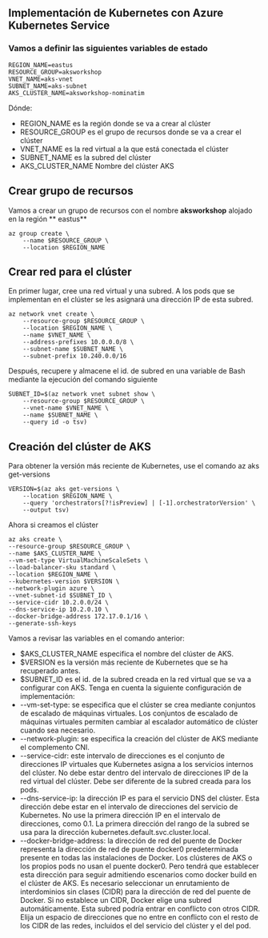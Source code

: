 ## Implementación de Kubernetes con Azure Kubernetes Service
### Vamos a definir las siguientes variables de estado
````
REGION_NAME=eastus
RESOURCE_GROUP=aksworkshop
VNET_NAME=aks-vnet
SUBNET_NAME=aks-subnet
AKS_CLUSTER_NAME=aksworkshop-nominatim
````
Dónde:
-	REGION_NAME es la región donde se va a crear al clúster
-	RESOURCE_GROUP es el grupo de recursos donde se va a crear el clúster
-	VNET_NAME es la red virtual a la que está conectada el clúster
-	SUBNET_NAME  es la subred del clúster 
-	AKS_CLUSTER_NAME Nombre del clúster AKS 
## Crear grupo de recursos 
Vamos a crear un grupo de recursos con el nombre **aksworkshop** alojado en la región  ** eastus**
````
az group create \
    --name $RESOURCE_GROUP \
    --location $REGION_NAME
````
## Crear red para el clúster
En primer lugar, cree una red virtual y una subred. A los pods que se implementan en el clúster se les asignará una dirección IP de esta subred.
````
az network vnet create \
    --resource-group $RESOURCE_GROUP \
    --location $REGION_NAME \
    --name $VNET_NAME \
    --address-prefixes 10.0.0.0/8 \
    --subnet-name $SUBNET_NAME \
    --subnet-prefix 10.240.0.0/16
```` 
Después, recupere y almacene el id. de subred en una variable de Bash mediante la ejecución del comando siguiente
````
SUBNET_ID=$(az network vnet subnet show \
    --resource-group $RESOURCE_GROUP \
    --vnet-name $VNET_NAME \
    --name $SUBNET_NAME \
    --query id -o tsv)
````
## Creación del clúster de AKS
Para obtener la versión más reciente de Kubernetes, use el comando az aks get-versions
````
VERSION=$(az aks get-versions \
    --location $REGION_NAME \
    --query 'orchestrators[?!isPreview] | [-1].orchestratorVersion' \
    --output tsv)
````
Ahora si creamos el clúster 
````
az aks create \
--resource-group $RESOURCE_GROUP \
--name $AKS_CLUSTER_NAME \
--vm-set-type VirtualMachineScaleSets \
--load-balancer-sku standard \
--location $REGION_NAME \
--kubernetes-version $VERSION \
--network-plugin azure \
--vnet-subnet-id $SUBNET_ID \
--service-cidr 10.2.0.0/24 \
--dns-service-ip 10.2.0.10 \
--docker-bridge-address 172.17.0.1/16 \
--generate-ssh-keys
````
Vamos a revisar las variables en el comando anterior:
-	$AKS_CLUSTER_NAME especifica el nombre del clúster de AKS.
-	$VERSION es la versión más reciente de Kubernetes que se ha recuperado antes.
-	$SUBNET_ID es el id. de la subred creada en la red virtual que se va a configurar con AKS.
Tenga en cuenta la siguiente configuración de implementación:
-	--vm-set-type: se especifica que el clúster se crea mediante conjuntos de escalado de máquinas virtuales. Los conjuntos de escalado de máquinas virtuales permiten cambiar al escalador automático de clúster cuando sea necesario.
-	--network-plugin: se especifica la creación del clúster de AKS mediante el complemento CNI.
-	--service-cidr: este intervalo de direcciones es el conjunto de direcciones IP virtuales que Kubernetes asigna a los servicios internos del clúster. No debe estar dentro del intervalo de direcciones IP de la red virtual del clúster. Debe ser diferente de la subred creada para los pods.
-	--dns-service-ip: la dirección IP es para el servicio DNS del clúster. Esta dirección debe estar en el intervalo de direcciones del servicio de Kubernetes. No use la primera dirección IP en el intervalo de direcciones, como 0.1. La primera dirección del rango de la subred se usa para la dirección kubernetes.default.svc.cluster.local.
-	--docker-bridge-address: la dirección de red del puente de Docker representa la dirección de red de puente docker0 predeterminada presente en todas las instalaciones de Docker. Los clústeres de AKS o los propios pods no usan el puente docker0. Pero tendrá que establecer esta dirección para seguir admitiendo escenarios como docker build en el clúster de AKS. Es necesario seleccionar un enrutamiento de interdominios sin clases (CIDR) para la dirección de red del puente de Docker. Si no establece un CIDR, Docker elige una subred automáticamente. Esta subred podría entrar en conflicto con otros CIDR. Elija un espacio de direcciones que no entre en conflicto con el resto de los CIDR de las redes, incluidos el del servicio del clúster y el del pod.
